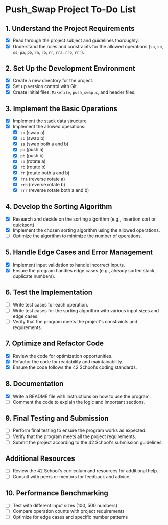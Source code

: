 # Push_Swap Project To-Do List

## 1. Understand the Project Requirements
- [x] Read through the project subject and guidelines thoroughly.
- [x] Understand the rules and constraints for the allowed operations (`sa`, `sb`, `ss`, `pa`, `pb`, `ra`, `rb`, `rr`, `rra`, `rrb`, `rrr`).

## 2. Set Up the Development Environment
- [x] Create a new directory for the project.
- [x] Set up version control with Git.
- [x] Create initial files: `Makefile`, `push_swap.c`, and header files.

## 3. Implement the Basic Operations
- [x] Implement the stack data structure.
- [x] Implement the allowed operations:
  - [x] `sa` (swap a)
  - [x] `sb` (swap b)
  - [x] `ss` (swap both a and b)
  - [x] `pa` (push a)
  - [x] `pb` (push b)
  - [x] `ra` (rotate a)
  - [x] `rb` (rotate b)
  - [x] `rr` (rotate both a and b)
  - [x] `rra` (reverse rotate a)
  - [x] `rrb` (reverse rotate b)
  - [x] `rrr` (reverse rotate both a and b)

## 4. Develop the Sorting Algorithm
- [x] Research and decide on the sorting algorithm (e.g., insertion sort or quicksort).
- [x] Implement the chosen sorting algorithm using the allowed operations.
- [ ] Optimize the algorithm to minimize the number of operations.

## 5. Handle Edge Cases and Error Management
- [x] Implement input validation to handle incorrect inputs.
- [x] Ensure the program handles edge cases (e.g., already sorted stack, duplicate numbers).

## 6. Test the Implementation
- [ ] Write test cases for each operation.
- [ ] Write test cases for the sorting algorithm with various input sizes and edge cases.
- [ ] Verify that the program meets the project's constraints and requirements.

## 7. Optimize and Refactor Code
- [x] Review the code for optimization opportunities.
- [x] Refactor the code for readability and maintainability.
- [x] Ensure the code follows the 42 School's coding standards.

## 8. Documentation
- [x] Write a README file with instructions on how to use the program.
- [ ] Comment the code to explain the logic and important sections.

## 9. Final Testing and Submission
- [ ] Perform final testing to ensure the program works as expected.
- [ ] Verify that the program meets all the project requirements.
- [ ] Submit the project according to the 42 School's submission guidelines.

## Additional Resources
- [ ] Review the 42 School's curriculum and resources for additional help.
- [ ] Consult with peers or mentors for feedback and advice.

## 10. Performance Benchmarking
- [ ] Test with different input sizes (100, 500 numbers)
- [ ] Compare operation counts with project requirements
- [ ] Optimize for edge cases and specific number patterns
